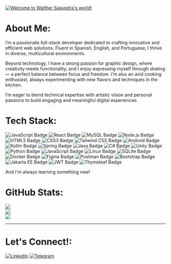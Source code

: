 [![Welcome to Walther Saavedra's world! ](https://pimp-my-readme-next.vercel.app/api/sliding-text?emojis=1f9d1-200d-1f4bb&text=Welcome%20to%20Walther%20Saavedra%27s%20world%21%20)](https://pimp-my-readme-next.vercel.app)

# About Me:

I’m a passionate full-stack developer dedicated to crafting innovative and efficient web solutions. Fluent in Spanish, English, and Portuguese, I thrive in diverse, multicultural environments.

Beyond technology, I have a strong passion for graphic design, where creativity meets functionality, and I enjoy expressing myself through skating — a perfect balance between focus and freedom. I’m also an avid cooking enthusiast, always experimenting with new flavors and techniques in the kitchen.

I’m eager to blend technical expertise with artistic vision and personal passions to build engaging and meaningful digital experiences.

# Tech Stack:

  ![JavaScript Badge](https://img.shields.io/badge/JavaScript-F7DF1E.svg?style=for-the-badge&logo=JavaScript&logoColor=black)
  ![React Badge](https://img.shields.io/badge/React-61DAFB.svg?style=for-the-badge&logo=React&logoColor=black)
  ![MySQL Badge](https://img.shields.io/badge/MySQL-4479A1.svg?style=for-the-badge&logo=MySQL&logoColor=white)
  ![Node.js Badge](https://img.shields.io/badge/Node.js-5FA04E.svg?style=for-the-badge&logo=nodedotjs&logoColor=white)
  ![HTML5 Badge](https://img.shields.io/badge/HTML5-E34F26.svg?style=for-the-badge&logo=HTML5&logoColor=white)
  ![CSS3 Badge](https://img.shields.io/badge/CSS3-1572B6.svg?style=for-the-badge&logo=CSS3&logoColor=white)
  ![Tailwind CSS Badge](https://img.shields.io/badge/Tailwind%20CSS-06B6D4.svg?style=for-the-badge&logo=Tailwind-CSS&logoColor=white)
  ![Android Badge](https://img.shields.io/badge/Android-3DDC84?style=for-the-badge&logo=android&logoColor=white)
  ![Kotlin Badge](https://img.shields.io/badge/Kotlin-7F52FF?style=for-the-badge&logo=kotlin&logoColor=white)
  ![Spring Badge](https://img.shields.io/badge/Spring-6DB33F?style=for-the-badge&logo=spring&logoColor=white)
  ![Java Badge](https://img.shields.io/badge/Java-ED8B00?style=for-the-badge&logo=java&logoColor=white)
  ![C# Badge](https://img.shields.io/badge/C%23-239120?style=for-the-badge&logo=c-sharp&logoColor=white)
  ![Unity Badge](https://img.shields.io/badge/Unity-222C37?style=for-the-badge&logo=unity&logoColor=white)
  ![Python Badge](https://img.shields.io/badge/Python-3776AB?style=for-the-badge&logo=python&logoColor=white)
  ![JavaScript Badge](https://img.shields.io/badge/JavaScript-F7DF1E?style=for-the-badge&logo=javascript&logoColor=black)
  ![Linux Badge](https://img.shields.io/badge/Linux-FCC624?style=for-the-badge&logo=linux&logoColor=black)
  ![SQLite Badge](https://img.shields.io/badge/SQLite-07405E?style=for-the-badge&logo=sqlite&logoColor=white)
  ![Docker Badge](https://img.shields.io/badge/Docker-2496ED?style=for-the-badge&logo=docker&logoColor=white)
  ![Figma Badge](https://img.shields.io/badge/Figma-F24E1E?style=for-the-badge&logo=figma&logoColor=white)
  ![Postman Badge](https://img.shields.io/badge/Postman-FF6C37?style=for-the-badge&logo=postman&logoColor=white)
  ![Bootstrap Badge](https://img.shields.io/badge/Bootstrap-7952B3?style=for-the-badge&logo=bootstrap&logoColor=white)
  ![Jakarta EE Badge](https://img.shields.io/badge/Jakarta%20EE-000000?style=for-the-badge&logo=jakartaee&logoColor=white)
  ![JWT Badge](https://img.shields.io/badge/JWT-000000?style=for-the-badge&logo=JSON%20web%20tokens&logoColor=white)
  ![Thymeleaf Badge](https://img.shields.io/badge/Thymeleaf-005C0F?style=for-the-badge&logo=thymeleaf&logoColor=white)


And I'm always learning something new!

# GitHub Stats:

![](https://github-readme-stats.vercel.app/api?username=cronoxxxx&theme=dark&hide_border=false&include_all_commits=false&count_private=false)<br/>
![](https://nirzak-streak-stats.vercel.app/?user=cronoxxxx&theme=dark&hide_border=false)<br/>
![](https://github-readme-stats.vercel.app/api/top-langs/?username=cronoxxxx&theme=dark&hide_border=false&include_all_commits=false&count_private=false&layout=compact)

---

# Let's Connect!:

[![LinkedIn](https://pimp-my-readme-next.vercel.app/api/social-media?social=LinkedIn)](https://www.linkedin.com/in/walther-saavedra/)
[![Telegram](https://img.shields.io/badge/Telegram-blue?style=flat&logo=telegram&logoColor=white)](https://t.me/cr0noxx)

